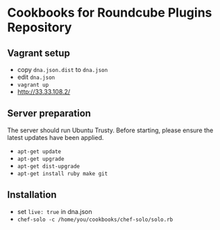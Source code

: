 # Cookbooks for Roundcube Plugins Repository

## Vagrant setup

 * copy `dna.json.dist` to `dna.json`
 * edit `dna.json`
 * `vagrant up`
 * http://33.33.108.2/

## Server preparation

The server should run Ubuntu Trusty. Before starting, please ensure the latest updates have been applied.

 * `apt-get update`
 * `apt-get upgrade`
 * `apt-get dist-upgrade`
 * `apt-get install ruby make git`

## Installation

 * set `live: true` in dna.json
 * `chef-solo -c /home/you/cookbooks/chef-solo/solo.rb`
